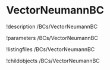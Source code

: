 <!-- MOOSE Documentation Stub: Remove this when content is added. -->

# VectorNeumannBC
!description /BCs/VectorNeumannBC

!parameters /BCs/VectorNeumannBC

!listingfiles /BCs/VectorNeumannBC

!childobjects /BCs/VectorNeumannBC
